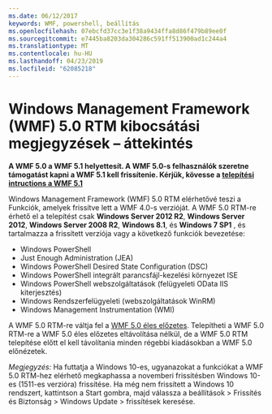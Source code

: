 ```yaml
---
ms.date: 06/12/2017
keywords: WMF, powershell, beállítás
ms.openlocfilehash: 07ebcfd37cc3e1f38a9434ffa8d86f479b89ee0f
ms.sourcegitcommit: e7445ba8203da304286c591ff513900ad1c244a4
ms.translationtype: MT
ms.contentlocale: hu-HU
ms.lasthandoff: 04/23/2019
ms.locfileid: "62085218"
---
```

# <a name="windows-management-framework-wmf-50-rtm-release-notes-overview"></a>Windows Management Framework (WMF) 5.0 RTM kibocsátási megjegyzések – áttekintés

**A WMF 5.0 a WMF 5.1 helyettesít. A WMF 5.0-s felhasználók szeretne támogatást kapni a WMF 5.1 kell frissítenie. Kérjük, kövesse a [telepítési intructions a WMF 5.1](../5.1/install-configure.md)**

Windows Management Framework (WMF) 5.0 RTM elérhetővé teszi a Funkciók, amelyek frissítve lett a WMF 4.0-s verzióját. A WMF 5.0 RTM-re érhető el a telepítést csak **Windows Server 2012 R2**, **Windows Server 2012**, **Windows Server 2008 R2**, **Windows 8.1**, és **Windows 7 SP1** , és tartalmazza a frissített verziója vagy a következő funkciók bevezetése:

- Windows PowerShell
- Just Enough Administration (JEA)
- Windows PowerShell Desired State Configuration (DSC)
- Windows PowerShell integrált parancsfájl-kezelési környezet ISE
- Windows PowerShell webszolgáltatások (felügyeleti OData IIS kiterjesztés)
- Windows Rendszerfelügyeleti (webszolgáltatások WinRM)
- Windows Management Instrumentation (WMI)

A WMF 5.0 RTM-re váltja fel a [WMF 5.0 éles előzetes](http://blogs.msdn.com/b/powershell/archive/2015/08/31/windows-management-framework-5-0-production-preview-is-now-available.aspx). Telepítheti a WMF 5.0 RTM-re a WMF 5.0 éles előzetes eltávolítása nélkül, de a WMF 5.0 RTM telepítése előtt el kell távolítania minden régebbi kiadásokban a WMF 5.0 előnézetek.

*Megjegyzés:* Ha futtatja a Windows 10-es, ugyanazokat a funkciókat a WMF 5.0 RTM-hez elérhető megkaphassa a novemberi frissítésben Windows 10-es (1511-es verzióra) frissítése. Ha még nem frissített a Windows 10 rendszert, kattintson a Start gombra, majd válassza a beállítások > Frissítés és Biztonság > Windows Update > frissítések keresése.
